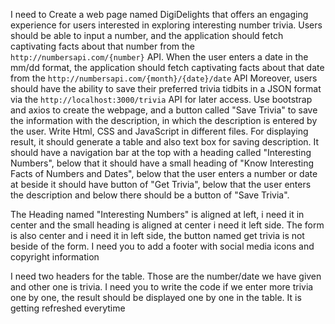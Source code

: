 <!-- List down the prompts used in ChatGPT -->
I need to Create a web page named DigiDelights that offers an engaging experience for users interested in exploring interesting number trivia. Users should be able to input a number, and the application should fetch captivating facts about that number from the `http://numbersapi.com/{number}` API. When the user enters a date in the mm/dd format, the application should fetch captivating facts about that date from the `http://numbersapi.com/{month}/{date}/date` API Moreover, users should have the ability to save their preferred trivia tidbits in a JSON format via the `http://localhost:3000/trivia` API for later access. Use bootstrap and axios to create the webpage, and a button called "Save Trivia" to save the information with the description, in which the description is entered by the user. Write Html, CSS and JavaScript in different files. For displaying result, it should generate a table and also text box for saving description. It should have a navigation bar at the top with a heading called "Interesting Numbers", below that it should have a small heading of "Know Interesting Facts of Numbers and Dates", below that the user enters a number or date at beside it should have button of "Get Trivia", below that the user enters the description and below there should be a button of "Save Trivia".


The Heading named "Interesting Numbers" is aligned at left, i need it in center and the small heading is aligned at center i need it left side. The form is also center and i need it in left side, the button named get trivia is not beside of the form. I need you to add a footer with social media icons and copyright information

I need two headers for the table. Those are the number/date we have given and other one is trivia. I need you to write the code if we enter more trivia one by one, the result should be displayed one by one in the table. It is getting refreshed everytime